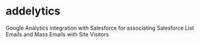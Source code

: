 # addelytics
Google Analytics  integration with Salesforce for associating Salesforce List Emails and Mass Emails with Site Visitors
